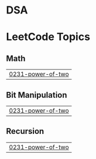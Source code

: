 # DSA
<!---LeetCode Topics Start-->
# LeetCode Topics
## Math
|  |
| ------- |
| [0231-power-of-two](https://github.com/subliminalsublimity/DSA/tree/master/0231-power-of-two) |
## Bit Manipulation
|  |
| ------- |
| [0231-power-of-two](https://github.com/subliminalsublimity/DSA/tree/master/0231-power-of-two) |
## Recursion
|  |
| ------- |
| [0231-power-of-two](https://github.com/subliminalsublimity/DSA/tree/master/0231-power-of-two) |
<!---LeetCode Topics End-->